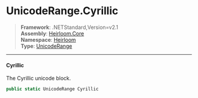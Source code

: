 # UnicodeRange.Cyrillic

> **Framework**: .NETStandard,Version=v2.1  
> **Assembly**: [Heirloom.Core][0]  
> **Namespace**: [Heirloom][0]  
> **Type**: [UnicodeRange][1]  

--------------------------------------------------------------------------------

#### Cyrillic

The Cyrillic unicode block.

```cs
public static UnicodeRange Cyrillic
```

[0]: ../Heirloom.Core.md
[1]: Heirloom.UnicodeRange.md
